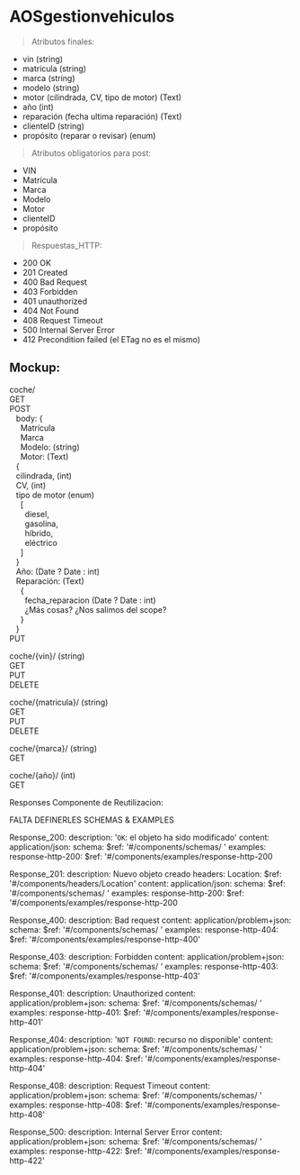 # AOSgestionvehiculos

> Atributos finales:
- vin (string)
- matricula (string)
- marca (string)
- modelo (string)
- motor (cilindrada, CV, tipo de motor) (Text)
- año (int)
- reparación (fecha ultima reparación) (Text) 
- clienteID (string)
- propósito (reparar o revisar) (enum)
> Atributos obligatorios para post:
- VIN
- Matrícula
- Marca
- Modelo
- Motor
- clienteID
- propósito
> Respuestas_HTTP:
- 200 OK
- 201 Created
- 400 Bad Request
- 403 Forbidden
- 401 unauthorized
- 404 Not Found
- 408 Request Timeout
- 500 Internal Server Error
- 412 Precondition failed (el ETag no es el mismo)
## Mockup:

coche/  
  GET  
  POST  
  &nbsp;&nbsp;  body: {  
  &nbsp;&nbsp;&nbsp;&nbsp;	  Matrícula  
  &nbsp;&nbsp;&nbsp;&nbsp;	  Marca  
  &nbsp;&nbsp;&nbsp;&nbsp;	  Modelo: (string)  
  &nbsp;&nbsp;&nbsp;&nbsp;	  Motor: (Text)  
  &nbsp;&nbsp;	    {  
  &nbsp;&nbsp;	    cilindrada, (int)  
  &nbsp;&nbsp;	    CV, (int)  
  &nbsp;&nbsp;      tipo de motor (enum)  
&nbsp;&nbsp;&nbsp;&nbsp;  [  
&nbsp;&nbsp;&nbsp;&nbsp;&nbsp;&nbsp;  diesel,  
&nbsp;&nbsp;&nbsp;&nbsp;&nbsp;&nbsp;  gasolina,  
&nbsp;&nbsp;&nbsp;&nbsp;&nbsp;&nbsp;  híbrido,  
&nbsp;&nbsp;&nbsp;&nbsp;&nbsp;&nbsp;  eléctrico  
&nbsp;&nbsp;&nbsp;&nbsp;  ]  
  &nbsp;&nbsp;      }  
&nbsp;&nbsp;  Año: (Date ? Date : int)  
&nbsp;&nbsp;  Reparación: (Text)  
&nbsp;&nbsp;&nbsp;&nbsp;  {  
&nbsp;&nbsp;&nbsp;&nbsp;&nbsp;&nbsp;  fecha_reparacion (Date ? Date : int)  
&nbsp;&nbsp;&nbsp;&nbsp;&nbsp;&nbsp;  ¿Más cosas? ¿Nos salimos del scope?  
&nbsp;&nbsp;&nbsp;&nbsp;  }  
&nbsp;&nbsp;  }  
  PUT  

coche/{vin}/ (string)  
  GET  
  PUT  
  DELETE  
  
coche/{matricula}/ (string)  
  GET  
  PUT  
  DELETE  
  
coche/{marca}/ (string)  
  GET  
  
coche/{año}/ (int)  
  GET  

Responses Componente de Reutilizacion:

FALTA DEFINERLES SCHEMAS & EXAMPLES

Response_200:
      description: '`OK`: el objeto ha sido modificado'
      content:
        application/json:
          schema:
            $ref: '#/components/schemas/ '
          examples:
            response-http-200:
              $ref: '#/components/examples/response-http-200
              
Response_201:
      description: Nuevo objeto creado
          headers:
            Location:
              $ref: '#/components/headers/Location'
          content:
            application/json:
              schema:
                $ref: '#/components/schemas/ '
              examples:
                response-http-200:
                 $ref: '#/components/examples/response-http-200
                  
 Response_400:
      description: Bad request
      content:
        application/problem+json:
          schema:
            $ref: '#/components/schemas/ '
          examples:
            response-http-404:
              $ref: '#/components/examples/response-http-400'
              
Response_403:
      description: Forbidden
      content:
        application/problem+json:
          schema:
            $ref: '#/components/schemas/ ‘
          examples:
            response-http-403:
              $ref: '#/components/examples/response-http-403'
              
Response_401:
      description: Unauthorized
      content:
        application/problem+json:
          schema:
            $ref: '#/components/schemas/ ‘
          examples:
            response-http-401:
              $ref: '#/components/examples/response-http-401'
              
Response_404:
      description: '`NOT FOUND`: recurso no disponible'
      content:
        application/problem+json:
          schema:
            $ref: '#/components/schemas/ '
          examples:
            response-http-404:
              $ref: '#/components/examples/response-http-404'

 Response_408:
      description: Request Timeout
      content:
        application/problem+json:
          schema:
            $ref: '#/components/schemas/ '
          examples:
            response-http-408:
              $ref: '#/components/examples/response-http-408'
              
 Response_500:
      description: Internal Server Error
      content:
        application/problem+json:
          schema:
            $ref: '#/components/schemas/ '
          examples:
            response-http-422:
              $ref: '#/components/examples/response-http-422'
